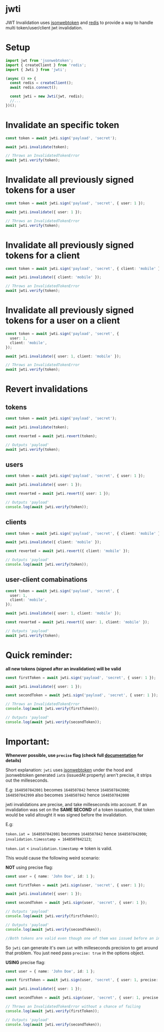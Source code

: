 # jwti

JWT Invalidation uses [jsonwebtoken](https://www.npmjs.com/package/jsonwebtoken)
and [redis](https://www.npmjs.com/package/redis) to provide a way to handle
multi token/user/client jwt invalidation.

# Setup

```typescript
import jwt from 'jsonwebtoken';
import { createClient } from 'redis';
import { Jwti } from 'jwti';

(async () => {
  const redis = createClient();
  await redis.connect();

  const jwti = new Jwti(jwt, redis);
  //...
})();
```

# Invalidate an specific token

```typescript
const token = await jwti.sign('payload', 'secret');

await jwti.invalidate(token);

// Throws an InvalidatedTokenError
await jwti.verify(token);
```

# Invalidate all previously signed tokens for a user

```typescript
const token = await jwti.sign('payload', 'secret', { user: 1 });

await jwti.invalidate({ user: 1 });

// Throws an InvalidatedTokenError
await jwti.verify(token);
```

# Invalidate all previously signed tokens for a client

```typescript
const token = await jwti.sign('payload', 'secret', { client: 'mobile' });

await jwti.invalidate({ client: 'mobile' });

// Throws an InvalidatedTokenError
await jwti.verify(token);
```

# Invalidate all **previously** signed tokens for a user on a client

```typescript
const token = await jwti.sign('payload', 'secret', {
  user: 1,
  client: 'mobile',
});

await jwti.invalidate({ user: 1, client: 'mobile' });

// Throws an InvalidatedTokenError
await jwti.verify(token);
```

# Revert invalidations

## tokens

```typescript
const token = await jwti.sign('payload', 'secret');

await jwti.invalidate(token);

const reverted = await jwti.revert(token);

// Outputs 'payload'
await jwti.verify(token);
```

## users

```typescript
const token = await jwti.sign('payload', 'secret', { user: 1 });

await jwti.invalidate({ user: 1 });

const reverted = await jwti.revert({ user: 1 });

// Outputs 'payload'
console.log(await jwti.verify(token));
```

## clients

```typescript
const token = await jwti.sign('payload', 'secret', { client: 'mobile' });

await jwti.invalidate({ client: 'mobile' });

const reverted = await jwti.revert({ client: 'mobile' });

// Outputs 'payload'
console.log(await jwti.verify(token));
```

## user-client comabinations

```typescript
const token = await jwti.sign('payload', 'secret', {
  user: 1,
  client: 'mobile',
});

await jwti.invalidate({ user: 1, client: 'mobile' });

const reverted = await jwti.revert({ user: 1, client: 'mobile' });

// Outputs 'payload'
await jwti.verify(token);
```

# Quick reminder:

**all new tokens (signed after an invalidation) will be valid**

```typescript
const firstToken = await jwti.sign('payload', 'secret', { user: 1 });

await jwti.invalidate({ user: 1 });

const secondToken = await jwti.sign('payload', 'secret', { user: 1 });

// Throws an InvalidatedTokenError
console.log(await jwti.verify(firstToken));

// Outputs 'payload'
console.log(await jwti.verify(secondToken));
```

# Important:

<!-- prettier-ignore-start -->
**Whenever possible, use `precise` flag (check full [documentation](https://github.com/MarcoASilva/jwti/blob/feature-first-code-version/docs.md) for details)**
<!-- prettier-ignore-end -->

Short explanation: `jwti` uses
[jsonwebtoken](https://www.npmjs.com/package/jsonwebtoken) under the hood and
jsonwebtoken generated `iat`s (issuedAt property) aren't precise, it strips out
the milleseconds.

E.g: `1648507842001` becomes `1648507842` hence `1648507842000`; `1648507842999`
also becomes `1648507842` hence `1648507842000`

jwti invalidations are precise, and take milleseconds into account. If an
invalidation was set on the **SAME SECOND** of a token issuation, that token
would be valid altought it was signed before the invalidation.

E.g:

`token.iat = 1648507842001` becomes `1648507842` hence `1648507842000`;
`invalidation.timesstamp = 1648507842123`;

`token.iat` < `invalidation.timestamp` => token is valid.

This would cause the following weird scenario:

**NOT** using precise flag:

```typescript
const user = { name: 'John Doe', id: 1 };

const firstToken = await jwti.sign(user, 'secret', { user: 1 });

await jwti.invalidate({ user: 1 });

const secondToken = await jwti.sign(user, 'secret', { user: 1 });

// Outputs 'payload'
console.log(await jwti.verify(firstToken));

// Outputs 'payload'
console.log(await jwti.verify(secondToken));

//Both tokens are valid even though one of them was issued before an invalidation was made.
```

So `jwti` can generate it's own `iat` with milleseconds precision to get around
that problem. You just need pass `precise: true` in the options object.

**USING** precise flag:

```typescript
const user = { name: 'John Doe', id: 1 };

const firstToken = await jwti.sign(user, 'secret', { user: 1, precise: true });

await jwti.invalidate({ user: 1 });

const secondToken = await jwti.sign(user, 'secret', { user: 1, precise: true });

// Throws an InvalidatedTokenError without a chance of failing
console.log(await jwti.verify(firstToken));

// Outputs 'payload'
console.log(await jwti.verify(secondToken));
```
